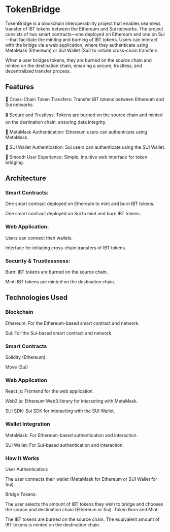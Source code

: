 # TokenBridge

TokenBridge is a blockchain interoperability project that enables seamless transfer of IBT tokens between the Ethereum and Sui networks. The project consists of two smart contracts—one deployed on Ethereum and one on Sui—that facilitate the minting and burning of IBT tokens. Users can interact with the bridge via a web application, where they authenticate using MetaMask (Ethereum) or SUI Wallet (Sui) to initiate cross-chain transfers.

When a user bridges tokens, they are burned on the source chain and minted on the destination chain, ensuring a secure, trustless, and decentralized transfer process.

## Features
🌉 Cross-Chain Token Transfers: Transfer IBT tokens between Ethereum and Sui networks.

🔒 Secure and Trustless: Tokens are burned on the source chain and minted on the destination chain, ensuring data integrity.

🦊 MetaMask Authentication: Ethereum users can authenticate using MetaMask.

🦄 SUI Wallet Authentication: Sui users can authenticate using the SUI Wallet.

🔄 Smooth User Experience: Simple, intuitive web interface for token bridging.

## Architecture
### Smart Contracts:

One smart contract deployed on Ethereum to mint and burn IBT tokens.

One smart contract deployed on Sui to mint and burn IBT tokens.

### Web Application:

Users can connect their wallets.

Interface for initiating cross-chain transfers of IBT tokens.

### Security & Trustlessness:

Burn: IBT tokens are burned on the source chain.

Mint: IBT tokens are minted on the destination chain.

## Technologies Used

### Blockchain
Ethereum: For the Ethereum-based smart contract and network.

Sui: For the Sui-based smart contract and network.

### Smart Contracts
Solidity (Ethereum)

Move (Sui)

### Web Application

React.js: Frontend for the web application.

Web3.js: Ethereum Web3 library for interacting with MetaMask.

SUI SDK: Sui SDK for interacting with the SUI Wallet.

### Wallet Integration
MetaMask: For Ethereum-based authentication and interaction.

SUI Wallet: For Sui-based authentication and interaction.

### How It Works
User Authentication:

The user connects their wallet (MetaMask for Ethereum or SUI Wallet for Sui).

Bridge Tokens:

The user selects the amount of IBT tokens they wish to bridge and chooses the source and destination chain (Ethereum or Sui).
Token Burn and Mint:

The IBT tokens are burned on the source chain.
The equivalent amount of IBT tokens is minted on the destination chain.
